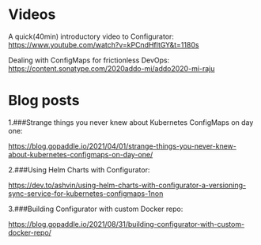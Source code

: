 # Videos
A quick(40min) introductory video to Configurator:
https://www.youtube.com/watch?v=kPCndHfltGY&t=1180s

Dealing with ConfigMaps for frictionless DevOps:
https://content.sonatype.com/2020addo-mi/addo2020-mi-raju

# Blog posts
1.###Strange things you never knew about Kubernetes ConfigMaps on day one:

https://blog.gopaddle.io/2021/04/01/strange-things-you-never-knew-about-kubernetes-configmaps-on-day-one/

2.###Using Helm Charts with Configurator:

https://dev.to/ashvin/using-helm-charts-with-configurator-a-versioning-sync-service-for-kubernetes-configmaps-1non

3.###Building Configurator with custom Docker repo:

https://blog.gopaddle.io/2021/08/31/building-configurator-with-custom-docker-repo/

